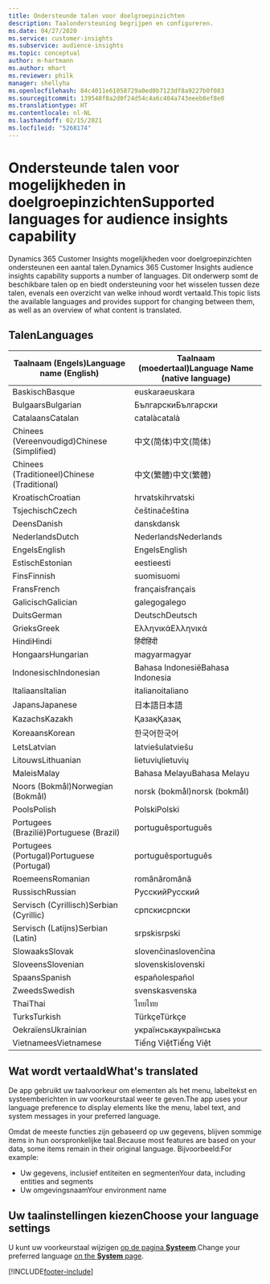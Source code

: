 ```yaml
---
title: Ondersteunde talen voor doelgroepinzichten
description: Taalondersteuning begrijpen en configureren.
ms.date: 04/27/2020
ms.service: customer-insights
ms.subservice: audience-insights
ms.topic: conceptual
author: m-hartmann
ms.author: mhart
ms.reviewer: philk
manager: shellyha
ms.openlocfilehash: 84c4011e61058729a0ed0b7123df8a9227b0f083
ms.sourcegitcommit: 139548f8a2d0f24d54c4a6c404a743eeeb8ef8e0
ms.translationtype: HT
ms.contentlocale: nl-NL
ms.lasthandoff: 02/15/2021
ms.locfileid: "5268174"
---
```

# <a name="supported-languages-for-audience-insights-capability"></a><span data-ttu-id="9de01-103">Ondersteunde talen voor mogelijkheden in doelgroepinzichten</span><span class="sxs-lookup"><span data-stu-id="9de01-103">Supported languages for audience insights capability</span></span>

<span data-ttu-id="9de01-104">Dynamics 365 Customer Insights mogelijkheden voor doelgroepinzichten ondersteunen een aantal talen.</span><span class="sxs-lookup"><span data-stu-id="9de01-104">Dynamics 365 Customer Insights audience insights capability supports a number of languages.</span></span> <span data-ttu-id="9de01-105">Dit onderwerp somt de beschikbare talen op en biedt ondersteuning voor het wisselen tussen deze talen, evenals een overzicht van welke inhoud wordt vertaald.</span><span class="sxs-lookup"><span data-stu-id="9de01-105">This topic lists the available languages and provides support for changing between them, as well as an overview of what content is translated.</span></span>

## <a name="languages"></a><span data-ttu-id="9de01-106">Talen</span><span class="sxs-lookup"><span data-stu-id="9de01-106">Languages</span></span>

| <span data-ttu-id="9de01-107">Taalnaam (Engels)</span><span class="sxs-lookup"><span data-stu-id="9de01-107">Language name (English)</span></span>|  <span data-ttu-id="9de01-108">Taalnaam (moedertaal)</span><span class="sxs-lookup"><span data-stu-id="9de01-108">Language Name (native language)</span></span> |
| ------------- | ------------- |
| <span data-ttu-id="9de01-109">Baskisch</span><span class="sxs-lookup"><span data-stu-id="9de01-109">Basque</span></span> | <span data-ttu-id="9de01-110">euskara</span><span class="sxs-lookup"><span data-stu-id="9de01-110">euskara</span></span> |
| <span data-ttu-id="9de01-111">Bulgaars</span><span class="sxs-lookup"><span data-stu-id="9de01-111">Bulgarian</span></span> | <span data-ttu-id="9de01-112">Български</span><span class="sxs-lookup"><span data-stu-id="9de01-112">Български</span></span> |
| <span data-ttu-id="9de01-113">Catalaans</span><span class="sxs-lookup"><span data-stu-id="9de01-113">Catalan</span></span> | <span data-ttu-id="9de01-114">català</span><span class="sxs-lookup"><span data-stu-id="9de01-114">català</span></span> |
| <span data-ttu-id="9de01-115">Chinees (Vereenvoudigd)</span><span class="sxs-lookup"><span data-stu-id="9de01-115">Chinese (Simplified)</span></span> | <span data-ttu-id="9de01-116">中文(简体)</span><span class="sxs-lookup"><span data-stu-id="9de01-116">中文(简体)</span></span> |
| <span data-ttu-id="9de01-117">Chinees (Traditioneel)</span><span class="sxs-lookup"><span data-stu-id="9de01-117">Chinese (Traditional)</span></span> | <span data-ttu-id="9de01-118">中文(繁體)</span><span class="sxs-lookup"><span data-stu-id="9de01-118">中文(繁體)</span></span> |
| <span data-ttu-id="9de01-119">Kroatisch</span><span class="sxs-lookup"><span data-stu-id="9de01-119">Croatian</span></span> | <span data-ttu-id="9de01-120">hrvatski</span><span class="sxs-lookup"><span data-stu-id="9de01-120">hrvatski</span></span> |
| <span data-ttu-id="9de01-121">Tsjechisch</span><span class="sxs-lookup"><span data-stu-id="9de01-121">Czech</span></span> | <span data-ttu-id="9de01-122">čeština</span><span class="sxs-lookup"><span data-stu-id="9de01-122">čeština</span></span> |
| <span data-ttu-id="9de01-123">Deens</span><span class="sxs-lookup"><span data-stu-id="9de01-123">Danish</span></span> | <span data-ttu-id="9de01-124">dansk</span><span class="sxs-lookup"><span data-stu-id="9de01-124">dansk</span></span> |
| <span data-ttu-id="9de01-125">Nederlands</span><span class="sxs-lookup"><span data-stu-id="9de01-125">Dutch</span></span> | <span data-ttu-id="9de01-126">Nederlands</span><span class="sxs-lookup"><span data-stu-id="9de01-126">Nederlands</span></span> |
| <span data-ttu-id="9de01-127">Engels</span><span class="sxs-lookup"><span data-stu-id="9de01-127">English</span></span> | <span data-ttu-id="9de01-128">Engels</span><span class="sxs-lookup"><span data-stu-id="9de01-128">English</span></span> |
| <span data-ttu-id="9de01-129">Estisch</span><span class="sxs-lookup"><span data-stu-id="9de01-129">Estonian</span></span> | <span data-ttu-id="9de01-130">eesti</span><span class="sxs-lookup"><span data-stu-id="9de01-130">eesti</span></span> |
| <span data-ttu-id="9de01-131">Fins</span><span class="sxs-lookup"><span data-stu-id="9de01-131">Finnish</span></span> | <span data-ttu-id="9de01-132">suomi</span><span class="sxs-lookup"><span data-stu-id="9de01-132">suomi</span></span> |
| <span data-ttu-id="9de01-133">Frans</span><span class="sxs-lookup"><span data-stu-id="9de01-133">French</span></span> | <span data-ttu-id="9de01-134">français</span><span class="sxs-lookup"><span data-stu-id="9de01-134">français</span></span> |
| <span data-ttu-id="9de01-135">Galicisch</span><span class="sxs-lookup"><span data-stu-id="9de01-135">Galician</span></span> | <span data-ttu-id="9de01-136">galego</span><span class="sxs-lookup"><span data-stu-id="9de01-136">galego</span></span> |
| <span data-ttu-id="9de01-137">Duits</span><span class="sxs-lookup"><span data-stu-id="9de01-137">German</span></span> | <span data-ttu-id="9de01-138">Deutsch</span><span class="sxs-lookup"><span data-stu-id="9de01-138">Deutsch</span></span> |
| <span data-ttu-id="9de01-139">Grieks</span><span class="sxs-lookup"><span data-stu-id="9de01-139">Greek</span></span> | <span data-ttu-id="9de01-140">Ελληνικά</span><span class="sxs-lookup"><span data-stu-id="9de01-140">Ελληνικά</span></span> |
| <span data-ttu-id="9de01-141">Hindi</span><span class="sxs-lookup"><span data-stu-id="9de01-141">Hindi</span></span> | <span data-ttu-id="9de01-142">हिंदी</span><span class="sxs-lookup"><span data-stu-id="9de01-142">हिंदी</span></span> |
| <span data-ttu-id="9de01-143">Hongaars</span><span class="sxs-lookup"><span data-stu-id="9de01-143">Hungarian</span></span> | <span data-ttu-id="9de01-144">magyar</span><span class="sxs-lookup"><span data-stu-id="9de01-144">magyar</span></span> |
| <span data-ttu-id="9de01-145">Indonesisch</span><span class="sxs-lookup"><span data-stu-id="9de01-145">Indonesian</span></span> | <span data-ttu-id="9de01-146">Bahasa Indonesië</span><span class="sxs-lookup"><span data-stu-id="9de01-146">Bahasa Indonesia</span></span> |
| <span data-ttu-id="9de01-147">Italiaans</span><span class="sxs-lookup"><span data-stu-id="9de01-147">Italian</span></span> | <span data-ttu-id="9de01-148">italiano</span><span class="sxs-lookup"><span data-stu-id="9de01-148">italiano</span></span> |
| <span data-ttu-id="9de01-149">Japans</span><span class="sxs-lookup"><span data-stu-id="9de01-149">Japanese</span></span> | <span data-ttu-id="9de01-150">日本語</span><span class="sxs-lookup"><span data-stu-id="9de01-150">日本語</span></span> |
| <span data-ttu-id="9de01-151">Kazachs</span><span class="sxs-lookup"><span data-stu-id="9de01-151">Kazakh</span></span> | <span data-ttu-id="9de01-152">Қазақ</span><span class="sxs-lookup"><span data-stu-id="9de01-152">Қазақ</span></span> |
| <span data-ttu-id="9de01-153">Koreaans</span><span class="sxs-lookup"><span data-stu-id="9de01-153">Korean</span></span> | <span data-ttu-id="9de01-154">한국어</span><span class="sxs-lookup"><span data-stu-id="9de01-154">한국어</span></span> |
| <span data-ttu-id="9de01-155">Lets</span><span class="sxs-lookup"><span data-stu-id="9de01-155">Latvian</span></span> | <span data-ttu-id="9de01-156">latviešu</span><span class="sxs-lookup"><span data-stu-id="9de01-156">latviešu</span></span> |
| <span data-ttu-id="9de01-157">Litouws</span><span class="sxs-lookup"><span data-stu-id="9de01-157">Lithuanian</span></span> | <span data-ttu-id="9de01-158">lietuvių</span><span class="sxs-lookup"><span data-stu-id="9de01-158">lietuvių</span></span> |
| <span data-ttu-id="9de01-159">Maleis</span><span class="sxs-lookup"><span data-stu-id="9de01-159">Malay</span></span> | <span data-ttu-id="9de01-160">Bahasa Melayu</span><span class="sxs-lookup"><span data-stu-id="9de01-160">Bahasa Melayu</span></span> |
| <span data-ttu-id="9de01-161">Noors (Bokmål)</span><span class="sxs-lookup"><span data-stu-id="9de01-161">Norwegian (Bokmål)</span></span> | <span data-ttu-id="9de01-162">norsk (bokmål)</span><span class="sxs-lookup"><span data-stu-id="9de01-162">norsk (bokmål)</span></span> |
| <span data-ttu-id="9de01-163">Pools</span><span class="sxs-lookup"><span data-stu-id="9de01-163">Polish</span></span> | <span data-ttu-id="9de01-164">Polski</span><span class="sxs-lookup"><span data-stu-id="9de01-164">Polski</span></span> |
| <span data-ttu-id="9de01-165">Portugees (Brazilië)</span><span class="sxs-lookup"><span data-stu-id="9de01-165">Portuguese (Brazil)</span></span> | <span data-ttu-id="9de01-166">português</span><span class="sxs-lookup"><span data-stu-id="9de01-166">português</span></span> |
| <span data-ttu-id="9de01-167">Portugees (Portugal)</span><span class="sxs-lookup"><span data-stu-id="9de01-167">Portuguese (Portugal)</span></span> | <span data-ttu-id="9de01-168">português</span><span class="sxs-lookup"><span data-stu-id="9de01-168">português</span></span> |
| <span data-ttu-id="9de01-169">Roemeens</span><span class="sxs-lookup"><span data-stu-id="9de01-169">Romanian</span></span> | <span data-ttu-id="9de01-170">română</span><span class="sxs-lookup"><span data-stu-id="9de01-170">română</span></span> |
| <span data-ttu-id="9de01-171">Russisch</span><span class="sxs-lookup"><span data-stu-id="9de01-171">Russian</span></span> | <span data-ttu-id="9de01-172">Русский</span><span class="sxs-lookup"><span data-stu-id="9de01-172">Русский</span></span> |
| <span data-ttu-id="9de01-173">Servisch (Cyrillisch)</span><span class="sxs-lookup"><span data-stu-id="9de01-173">Serbian (Cyrillic)</span></span> | <span data-ttu-id="9de01-174">српски</span><span class="sxs-lookup"><span data-stu-id="9de01-174">српски</span></span> |
| <span data-ttu-id="9de01-175">Servisch (Latijns)</span><span class="sxs-lookup"><span data-stu-id="9de01-175">Serbian (Latin)</span></span> | <span data-ttu-id="9de01-176">srpski</span><span class="sxs-lookup"><span data-stu-id="9de01-176">srpski</span></span> |
| <span data-ttu-id="9de01-177">Slowaaks</span><span class="sxs-lookup"><span data-stu-id="9de01-177">Slovak</span></span> | <span data-ttu-id="9de01-178">slovenčina</span><span class="sxs-lookup"><span data-stu-id="9de01-178">slovenčina</span></span> |
| <span data-ttu-id="9de01-179">Sloveens</span><span class="sxs-lookup"><span data-stu-id="9de01-179">Slovenian</span></span> | <span data-ttu-id="9de01-180">slovenski</span><span class="sxs-lookup"><span data-stu-id="9de01-180">slovenski</span></span> |
| <span data-ttu-id="9de01-181">Spaans</span><span class="sxs-lookup"><span data-stu-id="9de01-181">Spanish</span></span> | <span data-ttu-id="9de01-182">español</span><span class="sxs-lookup"><span data-stu-id="9de01-182">español</span></span> |
| <span data-ttu-id="9de01-183">Zweeds</span><span class="sxs-lookup"><span data-stu-id="9de01-183">Swedish</span></span> | <span data-ttu-id="9de01-184">svenska</span><span class="sxs-lookup"><span data-stu-id="9de01-184">svenska</span></span> |
| <span data-ttu-id="9de01-185">Thai</span><span class="sxs-lookup"><span data-stu-id="9de01-185">Thai</span></span> | <span data-ttu-id="9de01-186">ไทย</span><span class="sxs-lookup"><span data-stu-id="9de01-186">ไทย</span></span> |
| <span data-ttu-id="9de01-187">Turks</span><span class="sxs-lookup"><span data-stu-id="9de01-187">Turkish</span></span> | <span data-ttu-id="9de01-188">Türkçe</span><span class="sxs-lookup"><span data-stu-id="9de01-188">Türkçe</span></span> |
| <span data-ttu-id="9de01-189">Oekraïens</span><span class="sxs-lookup"><span data-stu-id="9de01-189">Ukrainian</span></span> | <span data-ttu-id="9de01-190">українська</span><span class="sxs-lookup"><span data-stu-id="9de01-190">українська</span></span> |
| <span data-ttu-id="9de01-191">Vietnamees</span><span class="sxs-lookup"><span data-stu-id="9de01-191">Vietnamese</span></span> | <span data-ttu-id="9de01-192">Tiếng Việt</span><span class="sxs-lookup"><span data-stu-id="9de01-192">Tiếng Việt</span></span> |

## <a name="whats-translated"></a><span data-ttu-id="9de01-193">Wat wordt vertaald</span><span class="sxs-lookup"><span data-stu-id="9de01-193">What's translated</span></span>

<span data-ttu-id="9de01-194">De app gebruikt uw taalvoorkeur om elementen als het menu, labeltekst en systeemberichten in uw voorkeurstaal weer te geven.</span><span class="sxs-lookup"><span data-stu-id="9de01-194">The app uses your language preference to display elements like the menu, label text, and system messages in your preferred language.</span></span>

<span data-ttu-id="9de01-195">Omdat de meeste functies zijn gebaseerd op uw gegevens, blijven sommige items in hun oorspronkelijke taal.</span><span class="sxs-lookup"><span data-stu-id="9de01-195">Because most features are based on your data, some items remain in their original language.</span></span> <span data-ttu-id="9de01-196">Bijvoorbeeld:</span><span class="sxs-lookup"><span data-stu-id="9de01-196">For example:</span></span>

- <span data-ttu-id="9de01-197">Uw gegevens, inclusief entiteiten en segmenten</span><span class="sxs-lookup"><span data-stu-id="9de01-197">Your data, including entities and segments</span></span>
- <span data-ttu-id="9de01-198">Uw omgevingsnaam</span><span class="sxs-lookup"><span data-stu-id="9de01-198">Your environment name</span></span>

## <a name="choose-your-language-settings"></a><span data-ttu-id="9de01-199">Uw taalinstellingen kiezen</span><span class="sxs-lookup"><span data-stu-id="9de01-199">Choose your language settings</span></span>  

<span data-ttu-id="9de01-200">U kunt uw voorkeurstaal wijzigen [op de pagina **Systeem**](system.md).</span><span class="sxs-lookup"><span data-stu-id="9de01-200">Change your preferred language [on the **System** page](system.md).</span></span>


[!INCLUDE[footer-include](../includes/footer-banner.md)]